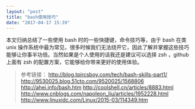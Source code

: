 ```yaml
---
layout: "post"
title: "bash使用技巧"
date: "2017-04-17 15:39"
---
```


本文归纳总结了一些使用 bash 时的一些快捷键，命令技巧等，由于 bash 在类 unix 操作系统中最为常见，很多时候我们无法绕开它，因此了解并掌握这些技巧能够让你事半功倍。当然如果是个人使用的话我还是建议可以选择 zsh ，github 上面有 zsh 的配置方案，它能够给你带来更好的使用体验。




> 参考链接：
> http://blog.tpircsboy.com/tech/bash-skills-part1/
> http://9530025.blog.51cto.com/9520025/1568806
> http://ahei.info/bash.htm
> http://coolshell.cn/articles/8883.html
> http://www.cnblogs.com/napoleon_liu/articles/1952228.html
> http://www.linuxidc.com/Linux/2015-03/114349.htm

